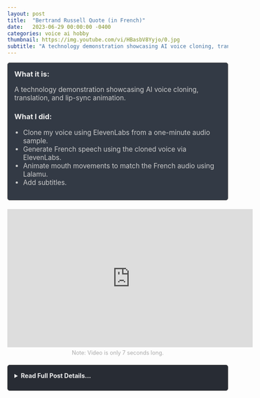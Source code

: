 ```yaml
---
layout: post
title:  "Bertrand Russell Quote (in French)"
date:   2023-06-29 00:00:00 -0400
categories: voice ai hobby
thumbnail: https://img.youtube.com/vi/HBasbV8Yyjo/0.jpg
subtitle: "A technology demonstration showcasing AI voice cloning, translation, and lip-sync animation."
---
```


<div style="padding: 15px; border: 1px solid #555; border-radius: 5px; margin-bottom: 20px; background-color: #333a45;">
  <h3 style="margin-top: 0; color: #eee;">What it is:</h3>
  <p style="font-size: 1.1em; color: #ccc;">A technology demonstration showcasing AI voice cloning, translation, and lip-sync animation.</p>
  
  <h3 style="color: #eee;">What I did:</h3>
  <ul style="font-size: 1.1em; list-style-type: disc; padding-left: 20px; color: #ccc;">
    <li>Clone my voice using ElevenLabs from a one-minute audio sample.</li>
    <li>Generate French speech using the cloned voice via ElevenLabs.</li>
    <li>Animate mouth movements to match the French audio using Lalamu.</li>
    <li>Add subtitles.</li>
  </ul>
</div>

<div style="text-align: center; margin-bottom: 0px;">
  <iframe width="560" height="315" src="https://www.youtube.com/embed/HBasbV8Yyjo" title="YouTube video player" frameborder="0" allow="accelerometer; autoplay; clipboard-write; encrypted-media; gyroscope; picture-in-picture; web-share" allowfullscreen></iframe>
</div>
<p style="text-align: center; font-size: 0.9em; color: #aaa; margin-top: 5px; margin-bottom: 20px;">Note: Video is only 7 seconds long.</p>

<details style="margin-bottom: 20px; background-color: #282c34; padding: 15px; border-radius: 5px; border: 1px solid #444;">
  <summary style="cursor: pointer; font-weight: bold; color: #eee; margin-bottom: 10px;">Read Full Post Details...</summary>

  <div style="padding-top: 10px; border-top: 1px solid #444;" markdown="1">

Technology Demonstration:
I used a paid version of ElevenLabs to create my voice based on a one-minute sample of me talking. ElevenLabs also made my voice speak French. I used Lalamu to make my mouth move with my French-speaking voice. I added subtitles.

### Example Video

![Bertrand Russell Quote](https://img.youtube.com/vi/HBasbV8Yyjo/0.jpg)

These software were developed in the last few months (June, 2023).

### Software Used

- [ElevenLabs](https://beta.elevenlabs.io/)
- [Lalamu](https://lalamu.studio/)

  </div>
</details>

